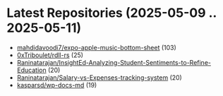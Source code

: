 # Latest Repositories (2025-05-09 .. 2025-05-11)

- [mahdidavoodi7/expo-apple-music-bottom-sheet](https://github.com/mahdidavoodi7/expo-apple-music-bottom-sheet) (103)
- [0xTriboulet/rdll-rs](https://github.com/0xTriboulet/rdll-rs) (25)
- [Raninatarajan/InsightEd-Analyzing-Student-Sentiments-to-Refine-Education](https://github.com/Raninatarajan/InsightEd-Analyzing-Student-Sentiments-to-Refine-Education) (20)
- [Raninatarajan/Salary-vs-Expenses-tracking-system](https://github.com/Raninatarajan/Salary-vs-Expenses-tracking-system) (20)
- [kasparsd/wp-docs-md](https://github.com/kasparsd/wp-docs-md) (19)
